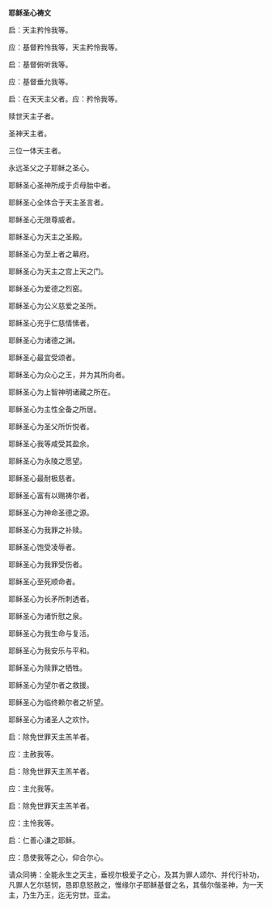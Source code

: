 **耶稣圣心祷文**

启：天主矜怜我等。

应：基督矜怜我等，天主矜怜我等。

启：基督俯听我等。

应：基督垂允我等。

启：在天天主父者。应：矜怜我等。

赎世天主子者。

圣神天主者。

三位一体天主者。

永远圣父之子耶稣之圣心。

耶稣圣心圣神所成于贞母胎中者。

耶稣圣心全体合于天主圣言者。

耶稣圣心无限尊威者。

耶稣圣心为天主之圣殿。

耶稣圣心为至上者之幕府。

耶稣圣心为天主之宫上天之门。

耶稣圣心为爱德之烈窑。

耶稣圣心为公义慈爱之圣所。

耶稣圣心充乎仁慈情愫者。

耶稣圣心为诸德之渊。

耶稣圣心最宜受颂者。

耶稣圣心为众心之王，并为其所向者。

耶稣圣心为上智神明诸藏之所在。

耶稣圣心为主性全备之所居。

耶稣圣心为圣父所忻悦者。

耶稣圣心我等咸受其盈余。

耶稣圣心为永陵之愿望。

耶稣圣心最耐极慈者。

耶稣圣心富有以赐祷尔者。

耶稣圣心为神命圣德之源。

耶稣圣心为我罪之补赎。

耶稣圣心饱受凌辱者。

耶稣圣心为我罪受伤者。

耶稣圣心至死顺命者。

耶稣圣心为长矛所刺透者。

耶稣圣心为诸忻慰之泉。

耶稣圣心为我生命与复活。

耶稣圣心为我安乐与平和。

耶稣圣心为赎罪之牺牲。

耶稣圣心为望尔者之救援。

耶稣圣心为临终赖尔者之祈望。

耶稣圣心为诸圣人之欢忭。

启：除免世罪天主羔羊者。

应：主赦我等。

启：除免世罪天主羔羊者。

应：主允我等。

启：除免世罪天主羔羊者。

应：主怜我等。

启：仁善心谦之耶稣。

应：恳使我等之心，仰合尔心。

请众同祷：全能永生之天主，垂视尔极爱子之心，及其为罪人颂尔、并代行补功，凡罪人乞尔慈悯，恳即息怒赦之，惟缘尔子耶稣基督之名，其偕尔偕圣神，为一天主，乃生乃王，迄无穷世。亚孟。